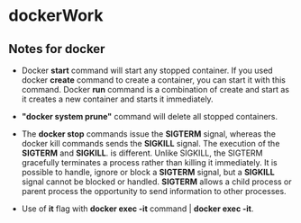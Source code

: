 # dockerWork

## Notes for docker

- Docker **start** command will start any stopped container. If you used docker **create** command to create a container, you can start it with this command. Docker **run**  command is a combination of create and start as it creates a new container and starts it immediately.

- **"docker system prune"** command will delete all stopped containers.
- The **docker stop** commands issue the **SIGTERM** signal, whereas the docker kill commands sends the **SIGKILL** signal. The execution of the **SIGTERM** and **SIGKILL**. is different. Unlike SIGKILL, the SIGTERM gracefully terminates a process rather than killing it immediately. It is possible to handle, ignore or block a **SIGTERM** signal, but a **SIGKILL** signal cannot be blocked or handled. **SIGTERM** allows a child process or parent process the opportunity to send information to other processes.
- Use of **it** flag with **docker exec -it** command | **docker exec -it**.
